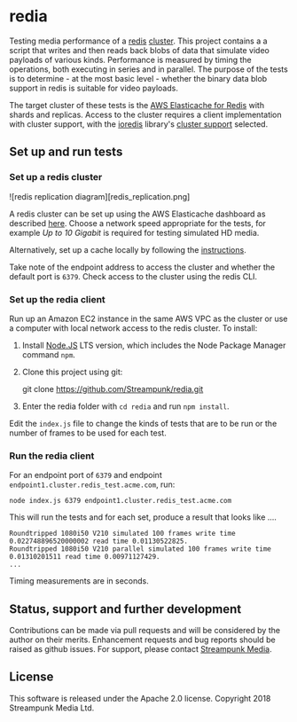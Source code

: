 # redia
Testing media performance of a [redis](https://redis.io/) [cluster](https://redis.io/topics/cluster-tutorial). This project contains a a script that writes and then reads back blobs of data that simulate video payloads of various kinds. Performance is measured by timing the operations, both executing in series and in parallel. The purpose of the tests is to determine - at the most basic level - whether the binary data blob support in redis is suitable for video payloads.

The target cluster of these tests is the [AWS Elasticache for Redis](https://aws.amazon.com/elasticache/redis/) with shards and replicas. Access to the cluster requires a client implementation with cluster support, with the [ioredis](https://github.com/luin/ioredis) library's [cluster support](https://github.com/luin/ioredis#cluster) selected.  

## Set up and run tests

### Set up a redis cluster

![redis replication diagram][redis_replication.png]

A redis cluster can be set up using the AWS Elasticache dashboard as described [here](https://docs.aws.amazon.com/AmazonElastiCache/latest/red-ug/GettingStarted.html). Choose a network speed appropriate for the tests, for example _Up to 10 Gigabit_ is required for testing simulated HD media.

Alternatively, set up a cache locally by following the [instructions](https://redis.io/topics/cluster-tutorial#creating-and-using-a-redis-cluster).

Take note of the endpoint address to access the cluster and whether the default port is `6379`. Check access to the cluster using the redis CLI.

### Set up the redia client

Run up an Amazon EC2 instance in the same AWS VPC as the cluster or use a computer with local network access to the redis cluster. To install:

1. Install [Node.JS](https://nodejs.org/en/) LTS version, which includes the Node Package Manager command `npm`.
2. Clone this project using git:

    git clone https://github.com/Streampunk/redia.git

3. Enter the redia folder with `cd redia` and run `npm install`.

Edit the `index.js` file to change the kinds of tests that are to be run or the number of frames to be used for each test.

### Run the redia client

For an endpoint port of `6379` and endpoint `endpoint1.cluster.redis_test.acme.com`, run:

    node index.js 6379 endpoint1.cluster.redis_test.acme.com

This will run the tests and for each set, produce a result that looks like ....

```
Roundtripped 1080i50 V210 simulated 100 frames write time 0.022748896520000002 read time 0.01130522825.
Roundtripped 1080i50 V210 parallel simulated 100 frames write time 0.01310201511 read time 0.00971127429.
...
```

Timing measurements are in seconds.

## Status, support and further development

Contributions can be made via pull requests and will be considered by the author on their merits. Enhancement requests and bug reports should be raised as github issues. For support, please contact [Streampunk Media](http://www.streampunk.media/).

## License

This software is released under the Apache 2.0 license. Copyright 2018 Streampunk Media Ltd.
